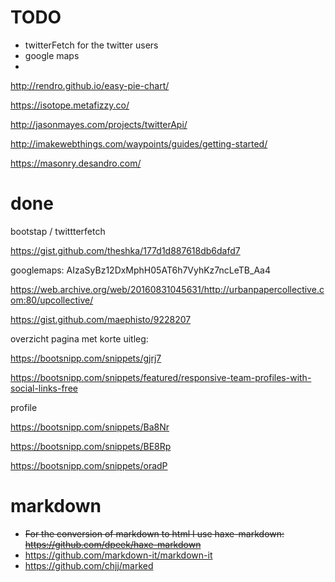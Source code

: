# TODO

- twitterFetch for the twitter users
- google maps
-


http://rendro.github.io/easy-pie-chart/

https://isotope.metafizzy.co/

http://jasonmayes.com/projects/twitterApi/

http://imakewebthings.com/waypoints/guides/getting-started/

https://masonry.desandro.com/

# done

bootstap / twittterfetch

https://gist.github.com/theshka/177d1d887618db6dafd7

googlemaps:
AIzaSyBz12DxMphH05AT6h7VyhKz7ncLeTB_Aa4



https://web.archive.org/web/20160831045631/http://urbanpapercollective.com:80/upcollective/



https://gist.github.com/maephisto/9228207



overzicht pagina met korte uitleg:

https://bootsnipp.com/snippets/gjrj7

https://bootsnipp.com/snippets/featured/responsive-team-profiles-with-social-links-free

profile

https://bootsnipp.com/snippets/Ba8Nr

https://bootsnipp.com/snippets/BE8Rp

https://bootsnipp.com/snippets/oradP




# markdown

- ~~For the conversion of markdown to html I use haxe-markdown:  <https://github.com/dpeek/haxe-markdown>~~
- https://github.com/markdown-it/markdown-it
- https://github.com/chjj/marked